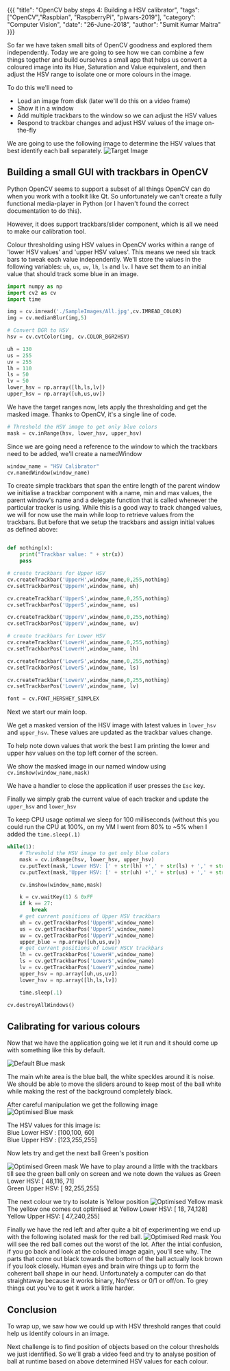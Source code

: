 {{{
  "title": "OpenCV baby steps 4: Building a HSV calibrator",
  "tags": ["OpenCV","Raspbian", "RaspberryPi", "piwars-2019"],
  "category": "Computer Vision",
  "date": "26-June-2018",
  "author": "Sumit Kumar Maitra"
}}}

So far we have taken small bits of OpenCV goodness and explored them independently. Today we are going to see how we can combine a few things together and build ourselves a small app that helps us convert a coloured image into its Hue, Saturation and Value equivalent, and then adjust the HSV range to isolate one or more colours in the image.

To do this we'll need to
- Load an image from disk (later we'll do this on a video frame)
- Show it in a window
- Add multiple trackbars to the window so we can adjust the HSV values
- Respond to trackbar changes and adjust HSV values of the image on-the-fly

We are going to use the following image to determine the HSV values that best identify each ball separately.
![Target Image](/posts/images/opencv/All.jpg)
## Building a small GUI with trackbars in OpenCV

Python OpenCV seems to support a subset of all things OpenCV can do when you work with a toolkit like Qt. So unfortunately we can't create a fully functional media-player in Python (or I haven't found the correct documentation to do this).

However, it does support trackbars/slider component, which is all we need to make our calibration tool.

Colour thresholding using HSV values in OpenCV works within a range of 'lower HSV values' and 'upper HSV values'. This means we need six track bars to tweak each value independently. We'll store the values in the following variables: ```uh```, ```us```, ```uv```, ```lh```, ```ls``` and ```lv```. I have set them to an initial value that should track some blue in an image.

```python
import numpy as np
import cv2 as cv
import time

img = cv.imread('./SampleImages/All.jpg',cv.IMREAD_COLOR)
img = cv.medianBlur(img,5)

# Convert BGR to HSV
hsv = cv.cvtColor(img, cv.COLOR_BGR2HSV)

uh = 130
us = 255
uv = 255
lh = 110
ls = 50
lv = 50
lower_hsv = np.array([lh,ls,lv])
upper_hsv = np.array([uh,us,uv])
```
We have the target ranges now, lets apply the thresholding and get the masked image. Thanks to OpenCV, it's a single line of code.

```python
# Threshold the HSV image to get only blue colors
mask = cv.inRange(hsv, lower_hsv, upper_hsv)

```
Since we are going need a reference to the window to which the trackbars need to be added, we'll create a namedWindow
```python
window_name = "HSV Calibrator"
cv.namedWindow(window_name)
```
To create simple trackbars that span the entire length of the parent window we initialise a trackbar component with a name, min and max values, the parent window's name and a delegate function that is called whenever the particular tracker is using. While this is a good way to track changed values, we will for now use the main while loop to retrieve values from the trackbars. But before that we setup the trackbars and assign initial values as defined above:

```python

def nothing(x):
	print("Trackbar value: " + str(x))
	pass

# create trackbars for Upper HSV
cv.createTrackbar('UpperH',window_name,0,255,nothing)
cv.setTrackbarPos('UpperH',window_name, uh)

cv.createTrackbar('UpperS',window_name,0,255,nothing)
cv.setTrackbarPos('UpperS',window_name, us)

cv.createTrackbar('UpperV',window_name,0,255,nothing)
cv.setTrackbarPos('UpperV',window_name, uv)

# create trackbars for Lower HSV
cv.createTrackbar('LowerH',window_name,0,255,nothing)
cv.setTrackbarPos('LowerH',window_name, lh)

cv.createTrackbar('LowerS',window_name,0,255,nothing)
cv.setTrackbarPos('LowerS',window_name, ls)

cv.createTrackbar('LowerV',window_name,0,255,nothing)
cv.setTrackbarPos('LowerV',window_name, lv)

font = cv.FONT_HERSHEY_SIMPLEX

```

Next we start our main loop.

We get a masked version of the HSV image with latest values in ```lower_hsv``` and ```upper_hsv```. These values are updated as the trackbar values change.

To help note down values that work the best I am printing the lower and upper hsv values on the top left corner of the screen.

We show the masked image in our named window using ``` cv.imshow(window_name,mask) ```

We have a handler to close the application if user presses the ```Esc``` key.

Finally we simply grab the current value of each tracker and update the ```upper_hsv``` and ```lower_hsv```

To keep CPU usage optimal we sleep for 100 milliseconds (without this you could run the CPU at 100%, on my VM I went from 80% to ~5% when I added the ```time.sleep(.1)```

```python
while(1):
	# Threshold the HSV image to get only blue colors
    mask = cv.inRange(hsv, lower_hsv, upper_hsv)
    cv.putText(mask,'Lower HSV: [' + str(lh) +',' + str(ls) + ',' + str(lv) + ']', (10,30), font, 0.5, (200,255,155), 1, cv.LINE_AA)
    cv.putText(mask,'Upper HSV: [' + str(uh) +',' + str(us) + ',' + str(uv) + ']', (10,60), font, 0.5, (200,255,155), 1, cv.LINE_AA)

    cv.imshow(window_name,mask)

    k = cv.waitKey(1) & 0xFF
    if k == 27:
        break
    # get current positions of Upper HSV trackbars
    uh = cv.getTrackbarPos('UpperH',window_name)
    us = cv.getTrackbarPos('UpperS',window_name)
    uv = cv.getTrackbarPos('UpperV',window_name)
    upper_blue = np.array([uh,us,uv])
	# get current positions of Lower HSCV trackbars
    lh = cv.getTrackbarPos('LowerH',window_name)
    ls = cv.getTrackbarPos('LowerS',window_name)
    lv = cv.getTrackbarPos('LowerV',window_name)
    upper_hsv = np.array([uh,us,uv])
    lower_hsv = np.array([lh,ls,lv])

    time.sleep(.1)

cv.destroyAllWindows()

```

## Calibrating for various colours
Now that we have the application going we let it run and it should come up with something like this by default.

![Default Blue mask](/posts/images/opencv/hsv-default.jpg)

The main white area is the blue ball, the white speckles around it is noise. We should be able to move the sliders around to keep most of the ball white while making the rest of the background completely black.

After careful manipulation we get the following image
![Optimised Blue mask](/posts/images/opencv/hsv-blue-optimised.jpg)

The HSV values for this image is:  
Blue Lower HSV : [100,100, 60]  
Blue Upper HSV : [123,255,255]

Now lets try and get the next ball Green's position

![Optimised Green mask](/posts/images/opencv/hsv-green-optimised.jpg)
We have to play around a little with the trackbars till see the green ball only on screen and we note down the values as
Green Lower HSV: [ 48,116, 71]  
Green Upper HSV: [ 92,255,255]

The next colour we try to isolate is Yellow position
![Optimised Yellow mask](/posts/images/opencv/hsv-yellow-opimised.jpg)
The yellow one comes out optimised at
Yellow Lower HSV: [ 18, 74,128]
Yellow Upper HSV: [ 47,240,255]

Finally we have the red left and after quite a bit of experimenting we end up with the following isolated mask for the red ball.
![Optimised Red mask](/posts/images/opencv/hsv-red-optimised.jpg)
You will see the red ball comes out the worst of the lot. After the intial confusion, if you go back and look at the coloured image again, you'll see why. The parts that come out black towards the bottom of the ball actually look brown if you look closely. Human eyes and brain wire things up to form the coherent ball shape in our head. Unfortunately a computer can do that straightaway because it works binary, No/Yess or 0/1 or off/on. To grey things out you've to get it work a little harder.

## Conclusion
To wrap up, we saw how we could up with HSV threshold ranges that could help us identify colours in an image.

Next challenge is to find position of objects based on the colour thresholds we just identified. So we'll grab a video feed and try to analyse position of ball at runtime based on above determined HSV values for each colour.
